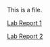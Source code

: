 This is a file. 

[Lab Report 1](lab-report-1-week-2.md)

[Lab Report 2](https://<your-username>.github.io/<your-lab-reports-repo>/lab-report-1-week-2.html)




